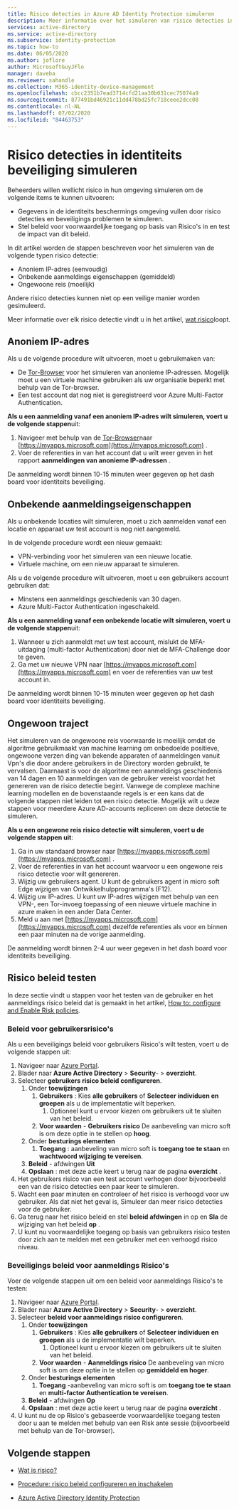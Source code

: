 ```yaml
---
title: Risico detecties in Azure AD Identity Protection simuleren
description: Meer informatie over het simuleren van risico detecties in identiteits beveiliging
services: active-directory
ms.service: active-directory
ms.subservice: identity-protection
ms.topic: how-to
ms.date: 06/05/2020
ms.author: joflore
author: MicrosoftGuyJFlo
manager: daveba
ms.reviewer: sahandle
ms.collection: M365-identity-device-management
ms.openlocfilehash: cbcc2351b7ead3714cfd21aa30b031cec75074a9
ms.sourcegitcommit: 877491bd46921c11dd478bd25fc718ceee2dcc08
ms.contentlocale: nl-NL
ms.lasthandoff: 07/02/2020
ms.locfileid: "84463753"
---
```

# <a name="simulating-risk-detections-in-identity-protection"></a>Risico detecties in identiteits beveiliging simuleren

Beheerders willen wellicht risico in hun omgeving simuleren om de volgende items te kunnen uitvoeren:

- Gegevens in de identiteits beschermings omgeving vullen door risico detecties en beveiligings problemen te simuleren.
- Stel beleid voor voorwaardelijke toegang op basis van Risico's in en test de impact van dit beleid.

In dit artikel worden de stappen beschreven voor het simuleren van de volgende typen risico detectie:

- Anoniem IP-adres (eenvoudig)
- Onbekende aanmeldings eigenschappen (gemiddeld)
- Ongewoone reis (moeilijk)

Andere risico detecties kunnen niet op een veilige manier worden gesimuleerd.

Meer informatie over elk risico detectie vindt u in het artikel, [wat risico](concept-identity-protection-risks.md)loopt.

## <a name="anonymous-ip-address"></a>Anoniem IP-adres

Als u de volgende procedure wilt uitvoeren, moet u gebruikmaken van:

- De [Tor-Browser](https://www.torproject.org/projects/torbrowser.html.en) voor het simuleren van anonieme IP-adressen. Mogelijk moet u een virtuele machine gebruiken als uw organisatie beperkt met behulp van de Tor-browser.
- Een test account dat nog niet is geregistreerd voor Azure Multi-Factor Authentication.

**Als u een aanmelding vanaf een anoniem IP-adres wilt simuleren, voert u de volgende stappen**uit:

1. Navigeer met behulp van de [Tor-Browser](https://www.torproject.org/projects/torbrowser.html.en)naar [https://myapps.microsoft.com](https://myapps.microsoft.com) .   
2. Voer de referenties in van het account dat u wilt weer geven in het rapport **aanmeldingen van anonieme IP-adressen** .

De aanmelding wordt binnen 10-15 minuten weer gegeven op het dash board voor identiteits beveiliging. 

## <a name="unfamiliar-sign-in-properties"></a>Onbekende aanmeldingseigenschappen

Als u onbekende locaties wilt simuleren, moet u zich aanmelden vanaf een locatie en apparaat uw test account is nog niet aangemeld.

In de volgende procedure wordt een nieuw gemaakt:

- VPN-verbinding voor het simuleren van een nieuwe locatie.
- Virtuele machine, om een nieuw apparaat te simuleren.

Als u de volgende procedure wilt uitvoeren, moet u een gebruikers account gebruiken dat:

- Minstens een aanmeldings geschiedenis van 30 dagen.
- Azure Multi-Factor Authentication ingeschakeld.

**Als u een aanmelding vanaf een onbekende locatie wilt simuleren, voert u de volgende stappen**uit:

1. Wanneer u zich aanmeldt met uw test account, mislukt de MFA-uitdaging (multi-factor Authentication) door niet de MFA-Challenge door te geven.
2. Ga met uw nieuwe VPN naar [https://myapps.microsoft.com](https://myapps.microsoft.com) en voer de referenties van uw test account in.

De aanmelding wordt binnen 10-15 minuten weer gegeven op het dash board voor identiteits beveiliging.

## <a name="atypical-travel"></a>Ongewoon traject

Het simuleren van de ongewoone reis voorwaarde is moeilijk omdat de algoritme gebruikmaakt van machine learning om onbedoelde positieve, ongewoone verzen ding van bekende apparaten of aanmeldingen vanuit Vpn's die door andere gebruikers in de Directory worden gebruikt, te vervalsen. Daarnaast is voor de algoritme een aanmeldings geschiedenis van 14 dagen en 10 aanmeldingen van de gebruiker vereist voordat het genereren van de risico detectie begint. Vanwege de complexe machine learning modellen en de bovenstaande regels is er een kans dat de volgende stappen niet leiden tot een risico detectie. Mogelijk wilt u deze stappen voor meerdere Azure AD-accounts repliceren om deze detectie te simuleren.

**Als u een ongewone reis risico detectie wilt simuleren, voert u de volgende stappen uit**:

1. Ga in uw standaard browser naar [https://myapps.microsoft.com](https://myapps.microsoft.com) .  
2. Voer de referenties in van het account waarvoor u een ongewone reis risico detectie voor wilt genereren.
3. Wijzig uw gebruikers agent. U kunt de gebruikers agent in micro soft Edge wijzigen van Ontwikkelhulpprogramma's (F12).
4. Wijzig uw IP-adres. U kunt uw IP-adres wijzigen met behulp van een VPN-, een Tor-invoeg toepassing of een nieuwe virtuele machine in azure maken in een ander Data Center.
5. Meld u aan met [https://myapps.microsoft.com](https://myapps.microsoft.com) dezelfde referenties als voor en binnen een paar minuten na de vorige aanmelding.

De aanmelding wordt binnen 2-4 uur weer gegeven in het dash board voor identiteits beveiliging.

## <a name="testing-risk-policies"></a>Risico beleid testen

In deze sectie vindt u stappen voor het testen van de gebruiker en het aanmeldings risico beleid dat is gemaakt in het artikel, [How to: configure and Enable Risk policies](howto-identity-protection-configure-risk-policies.md).

### <a name="user-risk-policy"></a>Beleid voor gebruikersrisico's

Als u een beveiligings beleid voor gebruikers Risico's wilt testen, voert u de volgende stappen uit:

1. Navigeer naar [Azure Portal](https://portal.azure.com).
1. Blader naar **Azure Active Directory**  >  **Security**-  >  **overzicht**.
1. Selecteer **gebruikers risico beleid configureren**.
   1. Onder **toewijzingen**
      1. **Gebruikers** : Kies **alle gebruikers** of **Selecteer individuen en groepen** als u de implementatie wilt beperken.
         1. Optioneel kunt u ervoor kiezen om gebruikers uit te sluiten van het beleid.
      1. **Voor waarden**  -  **Gebruikers risico** De aanbeveling van micro soft is om deze optie in te stellen op **hoog**.
   1. Onder **besturings elementen**
      1. **Toegang** : aanbeveling van micro soft is **toegang toe te staan** en **wachtwoord wijziging te vereisen**.
   1. **Beleid**  -  afdwingen **Uit**
   1. **Opslaan** : met deze actie keert u terug naar de pagina **overzicht** .
1. Het gebruikers risico van een test account verhogen door bijvoorbeeld een van de risico detecties een paar keer te simuleren.
1. Wacht een paar minuten en controleer of het risico is verhoogd voor uw gebruiker. Als dat niet het geval is, Simuleer dan meer risico detecties voor de gebruiker.
1. Ga terug naar het risico beleid en stel **beleid afdwingen** in op en **Sla** de wijziging van het beleid **op** .
1. U kunt nu voorwaardelijke toegang op basis van gebruikers risico testen door zich aan te melden met een gebruiker met een verhoogd risico niveau.

### <a name="sign-in-risk-security-policy"></a>Beveiligings beleid voor aanmeldings Risico's

Voer de volgende stappen uit om een beleid voor aanmeldings Risico's te testen:

1. Navigeer naar [Azure Portal](https://portal.azure.com).
1. Blader naar **Azure Active Directory**  >  **Security**-  >  **overzicht**.
1. Selecteer **beleid voor aanmeldings risico configureren**.
   1. Onder **toewijzingen**
      1. **Gebruikers** : Kies **alle gebruikers** of **Selecteer individuen en groepen** als u de implementatie wilt beperken.
         1. Optioneel kunt u ervoor kiezen om gebruikers uit te sluiten van het beleid.
      1. **Voor waarden**  -  **Aanmeldings risico** De aanbeveling van micro soft is om deze optie in te stellen op **gemiddeld en hoger**.
   1. Onder **besturings elementen**
      1. **Toegang** -aanbeveling van micro soft is om **toegang toe te staan** en **multi-factor Authentication te vereisen**.
   1. **Beleid**  -  afdwingen **Op**
   1. **Opslaan** : met deze actie keert u terug naar de pagina **overzicht** .
1. U kunt nu de op Risico's gebaseerde voorwaardelijke toegang testen door u aan te melden met behulp van een Risk ante sessie (bijvoorbeeld met behulp van de Tor-browser). 

## <a name="next-steps"></a>Volgende stappen

- [Wat is risico?](concept-identity-protection-risks.md)

- [Procedure: risico beleid configureren en inschakelen](howto-identity-protection-configure-risk-policies.md)

- [Azure Active Directory Identity Protection](overview-identity-protection.md)
